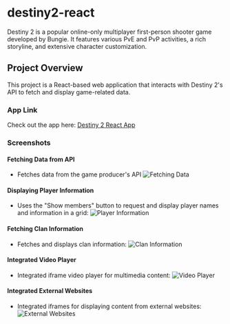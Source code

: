 # destiny2-react

Destiny 2 is a popular online-only multiplayer first-person shooter game developed by Bungie. It features various PvE and PvP activities, a rich storyline, and extensive character customization.

## Project Overview

This project is a React-based web application that interacts with Destiny 2's API to fetch and display game-related data.

### App Link

Check out the app here: [Destiny 2 React App](https://destiny2-bgs.vercel.app)

### Screenshots

#### Fetching Data from API
- Fetches data from the game producer's API
  ![Fetching Data](https://github.com/SpooRe91/destiny2-react/assets/85784810/5db4a70a-6c1c-4f13-909b-9fe35c7abdaa)

#### Displaying Player Information
- Uses the "Show members" button to request and display player names and information in a grid:
  ![Player Information](https://github.com/SpooRe91/destiny2-react/assets/85784810/c05596e6-b3dc-4dd8-bbff-96b35f860834)

#### Fetching Clan Information
- Fetches and displays clan information:
  ![Clan Information](https://github.com/SpooRe91/destiny2-react/assets/85784810/a32a9690-411b-48ad-a92b-21a6c05a85b3)

#### Integrated Video Player
- Integrated iframe video player for multimedia content:
  ![Video Player](https://github.com/SpooRe91/destiny2-react/assets/85784810/e5eff0b2-b160-40c8-9058-9bf85cf4dd04)

#### Integrated External Websites
- Integrated iframes for displaying content from external websites:
  ![External Websites](https://github.com/SpooRe91/destiny2-react/assets/85784810/d4102d99-bcd5-473c-881d-76c154157260)

